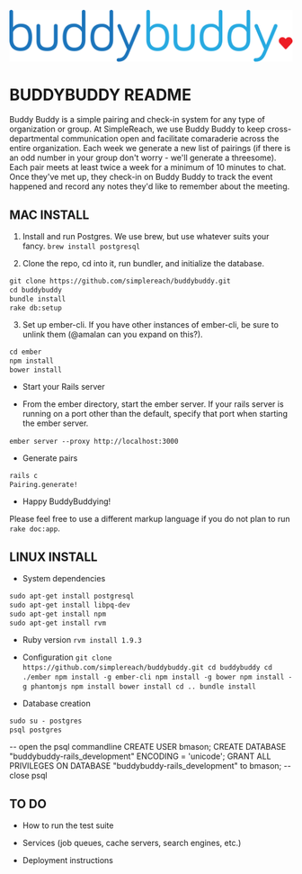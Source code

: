 ![Alt text](/ember/app/styles/images/logo.png?raw=true "Buddy Buddy Logo")

# BUDDYBUDDY README
Buddy Buddy is a simple pairing and check-in system for any type of organization or group. At SimpleReach, we use Buddy Buddy to keep cross-departmental communication open and facilitate comaraderie across the entire organization. Each week we generate a new list of pairings (if there is an odd number in your group don't worry - we'll generate a threesome). Each pair meets at least twice a week for a minimum of 10 minutes to chat. Once they've met up, they check-in on Buddy Buddy to track the event happened and record any notes they'd like to remember about the meeting.

## MAC INSTALL

1. Install and run Postgres. We use brew, but use whatever suits your fancy.
`brew install postgresql`

2. Clone the repo, cd into it, run bundler, and initialize the database. 

```
git clone https://github.com/simplereach/buddybuddy.git
cd buddybuddy
bundle install
rake db:setup
```

3. Set up ember-cli. If you have other instances of ember-cli, be sure to unlink them (@amalan can you expand on this?).

```
cd ember
npm install
bower install
```

* Start your Rails server

* From the ember directory, start the ember server. If your rails server is running on a port other than the default, specify that port when starting the ember server.

`ember server --proxy http://localhost:3000`

* Generate pairs
```
rails c
Pairing.generate!
```

* Happy BuddyBuddying!

Please feel free to use a different markup language if you do not plan to run
`rake doc:app`.


## LINUX INSTALL
* System dependencies
```
sudo apt-get install postgresql
sudo apt-get install libpq-dev
sudo apt-get install npm
sudo apt-get install rvm
```

* Ruby version
``
rvm install 1.9.3
``

* Configuration
``
git clone https://github.com/simplereach/buddybuddy.git
cd buddybuddy
cd ./ember
npm install -g ember-cli
npm install -g bower
npm install -g phantomjs
npm install
bower install
cd ..
bundle install
``

* Database creation
```
sudo su - postgres
psql postgres
```
-- open the psql commandline
CREATE USER bmason;
CREATE DATABASE "buddybuddy-rails_development" ENCODING = 'unicode';
GRANT ALL PRIVILEGES ON DATABASE "buddybuddy-rails_development" to bmason;
-- close psql



## TO DO
* How to run the test suite

* Services (job queues, cache servers, search engines, etc.)

* Deployment instructions


